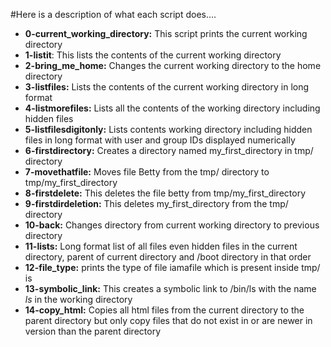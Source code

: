 #Here is a description of what each script does….
- **0-current_working_directory:** This script prints the current working directory
- **1-listit**: This lists the contents of the current working directory
- **2-bring_me_home:** Changes the current working directory to the home directory
- **3-listfiles:** Lists the contents of the current working directory in long format
- **4-listmorefiles:** Lists all the contents of the working directory including hidden files
- **5-listfilesdigitonly:** Lists contents  working directory including hidden files in
long format with user and group IDs displayed numerically
- **6-firstdirectory:** Creates a directory named my_first_directory in tmp/ directory
- **7-movethatfile:** Moves file Betty from the tmp/ directory to tmp/my_first_directory 
- **8-firstdelete:** This deletes the file betty from tmp/my_first_directory
- **9-firstdirdeletion:** This deletes my_first_directory from the tmp/ directory
- **10-back:** Changes directory from current working directory to previous directory
- **11-lists:** Long format list of all files even hidden files in the current directory, 
parent of current directory and /boot directory in that order
- **12-file_type:** prints the type of file iamafile which is present inside tmp/ is
- **13-symbolic_link:** This creates a symbolic link to /bin/ls with the name _ls_ in the working directory
- **14-copy_html:** Copies all html files from the current directory to the parent directory but only 
copy files that do not exist in or are newer in version than the parent directory
